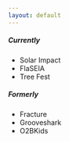 ```yaml
---
layout: default
---
```


##### [](#header-5)Currently
*   Solar Impact
*   FlaSEIA
*   Tree Fest

##### [](#header-5)Formerly
*   Fracture
*   Grooveshark
*   O2BKids
